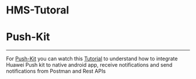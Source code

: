 # HMS-Tutoral

# Push-Kit
-----
For [Push-Kit](https://developer.huawei.com/consumer/en/hms/huawei-pushkit/) you can watch this [Tutorial](https://developer.huawei.com/consumer/en/hms/huawei-pushkit/) to understand how to integrate Huawei Push kit to native android app, receive notifications and send notifications from Postman and Rest APIs
